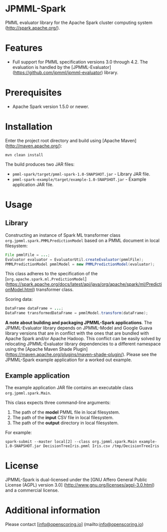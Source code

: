 JPMML-Spark
===========

PMML evaluator library for the Apache Spark cluster computing system (http://spark.apache.org/).

# Features #

* Full support for PMML specification versions 3.0 through 4.2. The evaluation is handled by the [JPMML-Evaluator] (https://github.com/jpmml/jpmml-evaluator) library.

# Prerequisites #

* Apache Spark version 1.5.0 or newer.

# Installation #

Enter the project root directory and build using [Apache Maven] (http://maven.apache.org/):
```
mvn clean install
```

The build produces two JAR files:
* `pmml-spark/target/pmml-spark-1.0-SNAPSHOT.jar` - Library JAR file.
* `pmml-spark-example/target/example-1.0-SNAPSHOT.jar` - Example application JAR file.

# Usage #

## Library ##

Constructing an instance of Spark ML transformer class `org.jpmml.spark.PMMLPredictionModel` based on a PMML document in local filesystem:
```java
File pmmlFile = ...;
Evaluator evaluator = EvaluatorUtil.createEvaluator(pmmlFile);
PMMLPredictionModel pmmlModel = new PMMLPredictionModel(evaluator);
```

This class adheres to the specification of the [`org.apache.spark.ml.PredictionModel`] (https://spark.apache.org/docs/latest/api/java/org/apache/spark/ml/PredictionModel.html) transformer class.

Scoring data:
```java
DataFrame dataFrame = ...;
DataFrame transformedDataFrame = pmmlModel.transform(dataFrame);
```

**A note about building and packaging JPMML-Spark applications**. The JPMML-Evaluator library depends on JPMML-Model and Google Guava library versions that are in conflict with the ones that are bundled with Apache Spark and/or Apache Hadoop. This conflict can be easily solved by relocating JPMML-Evaluator library dependencies to a different namespace using the [Apache Maven Shade Plugin] (https://maven.apache.org/plugins/maven-shade-plugin/). Please see the JPMML-Spark example application for a worked out example.

## Example application ##

The example application JAR file contains an executable class `org.jpmml.spark.Main`.

This class expects three command-line arguments:

1. The path of the **model** PMML file in local filesystem.
2. The path of the **input** CSV file in local filesystem.
3. The path of the **output** directory in local filesystem.

For example:
```
spark-submit --master local[2] --class org.jpmml.spark.Main example-1.0-SNAPSHOT.jar DecisionTreeIris.pmml Iris.csv /tmp/DecisionTreeIris
```

# License #

JPMML-Spark is dual-licensed under the [GNU Affero General Public License (AGPL) version 3.0] (http://www.gnu.org/licenses/agpl-3.0.html) and a commercial license.

# Additional information #

Please contact [info@openscoring.io] (mailto:info@openscoring.io)